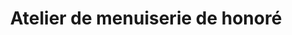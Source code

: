 ---
title: "Atelier de menuiserie de honoré"
url: /nzoo/atelier-de-menuiserie-de-honore/
shop: tailleur
---